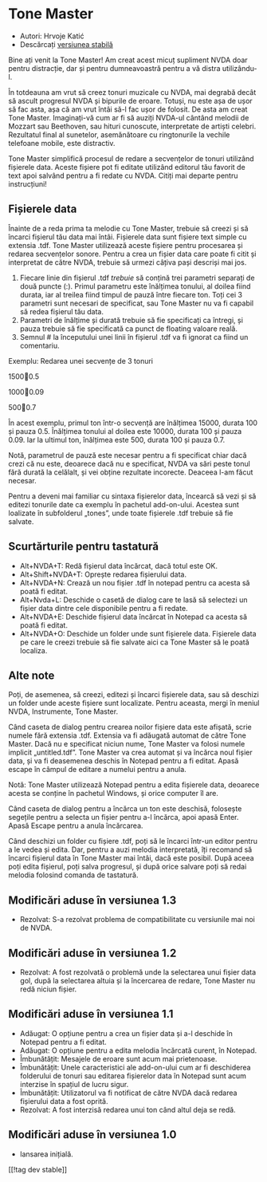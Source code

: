 # Tone Master #

* Autori: Hrvoje Katić
* Descărcați [versiunea stabilă][1]

Bine ați venit la Tone Master! Am creat acest micuț supliment NVDA doar
pentru distracție, dar și pentru dumneavoastră pentru a vă distra
utilizându-l.

În totdeauna am vrut să creez tonuri muzicale cu NVDA, mai degrabă decât să
ascult progresul NVDA și bipurile de eroare. Totuși, nu este așa de ușor să
fac asta, așa că am vrut întâi să-l fac ușor de folosit. De asta am creat
Tone Master. Imaginați-vă cum ar fi să auziți NVDA-ul cântând melodii de
Mozzart sau Beethoven, sau hituri cunoscute, interpretate de artiști
celebri. Rezultatul final al sunetelor, asemănătoare cu ringtonurile la
vechile telefoane mobile, este distractiv.

Tone Master simplifică procesul de redare a secvențelor de tonuri utilizând
fișierele data. Aceste fișiere pot fi editate utilizând editorul tău favorit
de text apoi salvând pentru a fi redate cu NVDA. Citiți mai departe pentru
instrucțiuni!

## Fișierele data

Înainte de a reda prima ta melodie cu Tone Master, trebuie să creezi și să
încarci fișierul tău data mai întâi. Fișierele data sunt fișiere text simple
cu extensia .tdf. Tone Master utilizează aceste fișiere pentru procesarea și
redarea secvențelor sonore. Pentru a crea un fișier data care poate fi citit
și interpretat de către NVDA, trebuie să urmezi câțiva pași descriși mai
jos.

1. Fiecare linie din fișierul .tdf *trebuie* să conțină trei parametri
   separați de două puncte (:). Primul parametru este înălțimea tonului, al
   doilea fiind durata, iar al treilea fiind timpul de pauză între fiecare
   ton. Toți cei 3 parametri sunt necesari de specificat, sau Tone Master nu
   va fi capabil să redea fișierul tău data.
2. Parametri de înălțime și durată trebuie să fie specificați ca întregi, și
   pauza trebuie să fie specificată ca punct de floating valoare reală.
3. Semnul # la începutului unei linii în fișierul .tdf va fi ignorat ca
   fiind un comentariu.

Exemplu: Redarea unei secvențe de 3 tonuri

1500:100:0.5

1000:100:0.09

500:100:0.7

În acest exemplu, primul ton într-o secvență are înălțimea 15000, durata 100
și pauza 0.5. Înălțimea tonului al doilea este 10000, durata 100 și pauza
0.09. Iar la ultimul ton, înălțimea este 500, durata 100 și pauza 0.7.

Notă, parametrul de pauză este necesar pentru a fi specificat chiar dacă
crezi că nu este, deoarece dacă nu e specificat, NVDA va sări peste tonul
fără durată la celălalt, și vei obține rezultate incorecte. Deaceea l-am
făcut necesar.

Pentru a deveni mai familiar cu sintaxa fișierelor data, încearcă să vezi și
să editezi tonurile date ca exemplu în pachetul add-on-ului. Acestea sunt
loalizate în subfolderul „tones”, unde toate fișierele .tdf trebuie să fie
salvate.

## Scurtărturile pentru tastatură

* Alt+NVDA+T: Redă fișierul data încărcat, dacă totul este OK.
* Alt+Shift+NVDA+T: Oprește redarea fișierului data.
* Alt+NVDA+N: Crează un nou fișier .tdf în notepad pentru ca acesta să poată
  fi editat.
* Alt+Nvda+L: Deschide o casetă de dialog care te lasă să selectezi un
  fișier data dintre cele disponibile pentru a fi redate.
* Alt+NVDA+E: Deschide fișierul data încărcat în Notepad ca acesta să poată
  fi editat.
* Alt+NVDA+O: Deschide un folder unde sunt fișierele data. Fișierele data pe
  care le creezi trebuie să fie salvate aici ca Tone Master să le poată
  localiza.

## Alte note

Poți, de asemenea, să creezi, editezi și încarci fișierele data, sau să
deschizi un folder unde aceste fișiere sunt localizate. Pentru aceasta,
mergi în meniul NVDA, Instrumente, Tone Master.

Când caseta de dialog pentru crearea noilor fișiere data este afișată, scrie
numele fără extensia .tdf. Extensia va fi adăugată automat de către Tone
Master. Dacă nu e specificat niciun nume, Tone Master va folosi numele
implicit „untitled.tdf”. Tone Master va crea automat și va încărca noul
fișier data, și va fi deasemenea deschis în Notepad pentru a fi
editat. Apasă escape în câmpul de editare a numelui pentru a anula.

Notă: Tone Master utilizează Notepad pentru a edita fișierele data, deoarece
acesta se conține în pachetul Windows, și orice computer îl are.

Când caseta de dialog pentru a încărca un ton este deschisă, folosește
segețile pentru a selecta un fișier pentru a-l încărca, apoi apasă
Enter. Apasă Escape pentru a anula încărcarea.

Când deschizi un folder cu fișiere .tdf, poți să le încarci într-un editor
pentru a le vedea și edita. Dar, pentru a auzi melodia interpretată, îți
recomand să încarci fișierul data în Tone Master mai întâi, dacă este
posibil. După aceea poți edita fișierul, poți salva progresul, și după orice
salvare poți să redai melodia folosind comanda de tastatură.

## Modificări aduse în versiunea 1.3

* Rezolvat: S-a rezolvat problema de compatibilitate cu versiunile mai noi
  de NVDA.

## Modificări aduse în versiunea 1.2

* Rezolvat: A fost rezolvată o problemă unde la selectarea unui fișier data
  gol, după la selectarea altuia și la încercarea de redare, Tone Master nu
  redă niciun fișier.

## Modificări aduse în versiunea 1.1

* Adăugat: O opțiune pentru a crea un fișier data și a-l deschide în Notepad
  pentru a fi editat.
* Adăugat: O opțiune pentru a edita melodia încărcată curent, în Notepad.
* Îmbunătățit: Mesajele de eroare sunt acum mai prietenoase.
* Îmbunătățit: Unele caracteristici ale add-on-ului cum ar fi deschiderea
  folderului de tonuri sau editarea fișierelor data în Notepad sunt acum
  interzise în spațiul de lucru sigur.
* Îmbunătățit: Utilizatorul va fi notificat de către NVDA dacă redarea
  fișierului data a fost oprită.
* Rezolvat: A fost interzisă redarea unui ton când altul deja se redă.

## Modificări aduse în versiunea 1.0

* lansarea inițială.

[[!tag dev stable]]

[1]: https://addons.nvda-project.org/files/get.php?file=tmast
